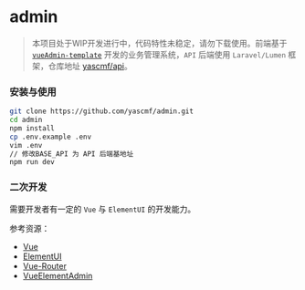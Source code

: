 # admin

> 本项目处于WIP开发进行中，代码特性未稳定，请勿下载使用。前端基于 [`vueAdmin-template`](https://github.com/PanJiaChen/vueAdmin-template) 开发的业务管理系统，`API` 后端使用 `Laravel/Lumen` 框架，仓库地址 [yascmf/api](https://github.com/yascmf/api)。

### 安装与使用

```bash
git clone https://github.com/yascmf/admin.git
cd admin
npm install
cp .env.example .env
vim .env
// 修改BASE_API 为 API 后端基地址
npm run dev
```

### 二次开发

需要开发者有一定的 `Vue` 与 `ElementUI` 的开发能力。

参考资源：

- [Vue](https://cn.vuejs.org/index.html)
- [ElementUI](http://element-cn.eleme.io/#/zh-CN)
- [Vue-Router](https://router.vuejs.org/zh/)
- [VueElementAdmin](https://panjiachen.github.io/vue-element-admin-site/zh/)

